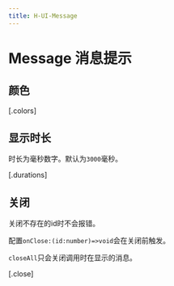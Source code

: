 ```yaml
---
title: H-UI-Message
---
```


# Message 消息提示

## 颜色

[.colors]

## 显示时长

时长为毫秒数字。默认为`3000`毫秒。

[.durations]

## 关闭

关闭不存在的id时不会报错。

配置`onClose:(id:number)=>void`会在关闭前触发。

`closeAll`只会关闭调用时在显示的消息。

[.close]
